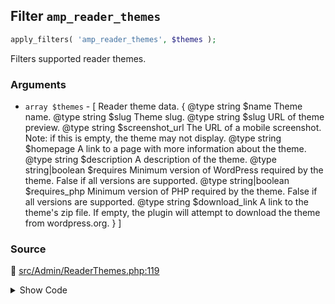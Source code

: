 ## Filter `amp_reader_themes`

```php
apply_filters( 'amp_reader_themes', $themes );
```

Filters supported reader themes.

### Arguments

* `array $themes` - [     Reader theme data.     {         @type string         $name           Theme name.         @type string         $slug           Theme slug.         @type string         $slug           URL of theme preview.         @type string         $screenshot_url The URL of a mobile screenshot. Note: if this is empty, the theme may not display.         @type string         $homepage       A link to a page with more information about the theme.         @type string         $description    A description of the theme.         @type string|boolean $requires       Minimum version of WordPress required by the theme. False if all versions are supported.         @type string|boolean $requires_php   Minimum version of PHP required by the theme. False if all versions are supported.         @type string         $download_link  A link to the theme&#039;s zip file. If empty, the plugin will attempt to download the theme from wordpress.org.     } ]

### Source

:link: [src/Admin/ReaderThemes.php:119](/src/Admin/ReaderThemes.php#L119)

<details>
<summary>Show Code</summary>

```php
$themes = (array) apply_filters( 'amp_reader_themes', $themes );
```

</details>
